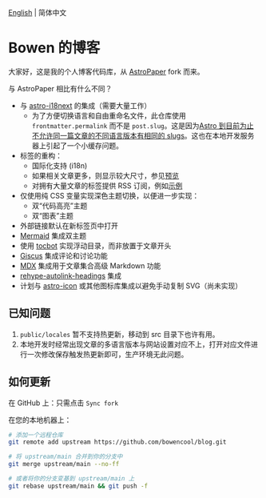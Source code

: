 [English](./README.md) | 简体中文

# Bowen 的博客

大家好，这是我的个人博客代码库，从 [AstroPaper](https://github.com/satnaing/astro-paper) fork 而来。

与 AstroPaper 相比有什么不同？

- 与 [astro-i18next](https://github.com/yassinedoghri/astro-i18next) 的集成（需要大量工作）
  - 为了方便切换语言和自由重命名文件，此仓库使用 `frontmatter.permalink` 而不是 `post.slug`。这是因为[Astro 到目前为止不允许同一篇文章的不同语言版本有相同的 slugs](https://github.com/withastro/astro/issues/7133#issuecomment-1585751826)。这也在本地开发服务器上引起了一个小缓存问题。
- 标签的重构：
  - 国际化支持 (i18n)
  - 如果相关文章更多，则显示较大尺寸，参见[预览](https://blog.bowen.cool/tags)
  - 对拥有大量文章的标签提供 RSS 订阅，例如[示例](https://blog.bowen.cool/tags/frontend)
- 仅使用纯 CSS 变量实现深色主题切换，以便进一步实现：
  - 双“代码高亮”主题
  - 双“图表”主题
- 外部链接默认在新标签页中打开
- [Mermaid](https://github.com/mermaid-js/mermaid) 集成双主题
- 使用 [tocbot](https://tscanlin.github.io/tocbot/) 实现浮动目录，而非放置于文章开头
- [Giscus](https://giscus.app/) 集成评论和讨论功能
- [MDX](https://mdxjs.com/) 集成用于文章集合高级 Markdown 功能
- [rehype-autolink-headings](https://github.com/rehypejs/rehype-autolink-headings) 集成
- 计划与 [astro-icon](https://github.com/natemoo-re/astro-icon) 或其他图标库集成以避免手动复制 SVG（尚未实现）

## 已知问题

1. `public/locales` 暂不支持热更新，移动到 src 目录下也许有用。
2. 本地开发时经常出现文章的多语言版本与网站设置对应不上，打开对应文件进行一次修改保存触发热更新即可，生产环境无此问题。

## 如何更新

在 GitHub 上：只需点击 `Sync fork`

在您的本地机器上：

```bash
# 添加一个远程仓库
git remote add upstream https://github.com/bowencool/blog.git

# 将 upstream/main 合并到你的分支中
git merge upstream/main --no-ff

# 或者将你的分支变基到 upstream/main 上
git rebase upstream/main && git push -f
```